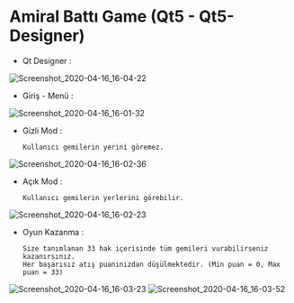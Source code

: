 # Amiral Battı Game (Qt5 - Qt5-Designer) 

* Qt Designer : 

![Screenshot_2020-04-16_16-04-22](https://user-images.githubusercontent.com/54184905/79459530-13dda380-7ffc-11ea-8e5b-9648c5383dad.png)

* Giriş - Menü :

![Screenshot_2020-04-16_16-01-32](https://user-images.githubusercontent.com/54184905/79459687-52735e00-7ffc-11ea-8f7d-94500bb98164.png)

* Gizli Mod :

      Kullanıcı gemilerin yerini göremez.
 
![Screenshot_2020-04-16_16-02-36](https://user-images.githubusercontent.com/54184905/79459857-9e260780-7ffc-11ea-904a-bfd50750fd49.png)
   
* Açık Mod :

      Kullanıcı gemilerin yerlerini görebilir.

![Screenshot_2020-04-16_16-02-23](https://user-images.githubusercontent.com/54184905/79459856-9cf4da80-7ffc-11ea-94ce-0e06cc6d9594.png)

* Oyun Kazanma :

      Size tanımlanan 33 hak içerisinde tüm gemileri vurabilirseniz kazanırsınız.
      Her başarısız atış puanınızdan düşülmektedir. (Min puan = 0, Max puan = 33)
      
![Screenshot_2020-04-16_16-03-23](https://user-images.githubusercontent.com/54184905/79460141-11c81480-7ffd-11ea-9b37-b909702206be.png)
![Screenshot_2020-04-16_16-03-52](https://user-images.githubusercontent.com/54184905/79460146-1260ab00-7ffd-11ea-8ce5-75112396d8dd.png)

